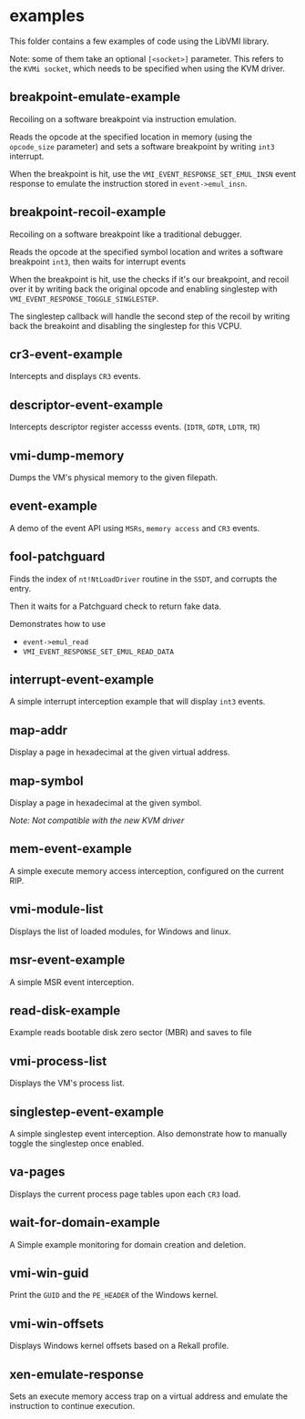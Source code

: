 # examples

This folder contains a few examples of code using the LibVMI library.

Note: some of them take an optional `[<socket>]` parameter. This refers to the
`KVMi socket`, which needs to be specified when using the KVM driver.

## breakpoint-emulate-example

Recoiling on a software breakpoint via instruction emulation.

Reads the opcode at the specified location in memory (using the `opcode_size`
parameter) and sets a software breakpoint by writing `int3` interrupt.

When the breakpoint is hit, use the `VMI_EVENT_RESPONSE_SET_EMUL_INSN` event response
to emulate the instruction stored in `event->emul_insn`.

## breakpoint-recoil-example

Recoiling on a software breakpoint like a traditional debugger.

Reads the opcode at the specified symbol location and writes a software breakpoint `int3`, then
waits for interrupt events

When the breakpoint is hit, use the checks if it's our breakpoint, and recoil over it
by writing back the original opcode and enabling singlestep with `VMI_EVENT_RESPONSE_TOGGLE_SINGLESTEP`.

The singlestep callback will handle the second step of the recoil by writing back the breakoint
and disabling the singlestep for this VCPU.

## cr3-event-example

Intercepts and displays `CR3` events.

## descriptor-event-example

Intercepts descriptor register accesss events. (`IDTR`, `GDTR`, `LDTR`, `TR`)

## vmi-dump-memory

Dumps the VM's physical memory to the given filepath.

## event-example

A demo of the event API using `MSRs`, `memory access` and `CR3` events.

## fool-patchguard

Finds the index of `nt!NtLoadDriver` routine in the `SSDT`, and corrupts the entry.

Then it waits for a Patchguard check to return fake data.

Demonstrates how to use

- `event->emul_read`
- `VMI_EVENT_RESPONSE_SET_EMUL_READ_DATA`

## interrupt-event-example

A simple interrupt interception example that will display `int3` events.

## map-addr

Display a page in hexadecimal at the given virtual address.

## map-symbol

Display a page in hexadecimal at the given symbol.

_Note: Not compatible with the new KVM driver_

## mem-event-example

A simple execute memory access interception, configured on the current RIP.

## vmi-module-list

Displays the list of loaded modules, for Windows and linux.

## msr-event-example

A simple MSR event interception.

## read-disk-example

Example reads bootable disk zero sector (MBR) and saves to file

## vmi-process-list

Displays the VM's process list.

## singlestep-event-example

A simple singlestep event interception. Also demonstrate how to manually toggle the singlestep once enabled.

## va-pages

Displays the current process page tables upon each `CR3` load.

## wait-for-domain-example

A Simple example monitoring for domain creation and deletion.

## vmi-win-guid

Print the `GUID` and the `PE_HEADER` of the Windows kernel.

## vmi-win-offsets

Displays Windows kernel offsets based on a Rekall profile.

## xen-emulate-response

Sets an execute memory access trap on a virtual address and emulate the instruction to continue execution.
